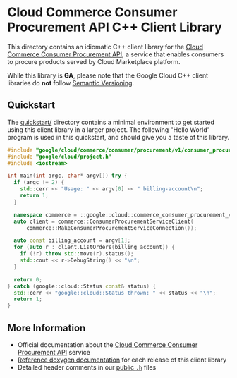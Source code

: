 # Cloud Commerce Consumer Procurement API C++ Client Library

This directory contains an idiomatic C++ client library for the
[Cloud Commerce Consumer Procurement API][cloud-service-docs], a service that enables consumers to procure products served by Cloud Marketplace platform.

While this library is **GA**, please note that the Google Cloud C++ client
libraries do **not** follow [Semantic Versioning](https://semver.org/).

## Quickstart

The [quickstart/](quickstart/README.md) directory contains a minimal environment
to get started using this client library in a larger project. The following
"Hello World" program is used in this quickstart, and should give you a taste of
this library.

<!-- inject-quickstart-start -->

```cc
#include "google/cloud/commerce/consumer/procurement/v1/consumer_procurement_client.h"
#include "google/cloud/project.h"
#include <iostream>

int main(int argc, char* argv[]) try {
  if (argc != 2) {
    std::cerr << "Usage: " << argv[0] << " billing-account\n";
    return 1;
  }

  namespace commerce = ::google::cloud::commerce_consumer_procurement_v1;
  auto client = commerce::ConsumerProcurementServiceClient(
      commerce::MakeConsumerProcurementServiceConnection());

  auto const billing_account = argv[1];
  for (auto r : client.ListOrders(billing_account)) {
    if (!r) throw std::move(r).status();
    std::cout << r->DebugString() << "\n";
  }

  return 0;
} catch (google::cloud::Status const& status) {
  std::cerr << "google::cloud::Status thrown: " << status << "\n";
  return 1;
}
```

<!-- inject-quickstart-end -->

## More Information

- Official documentation about the [Cloud Commerce Consumer Procurement API][cloud-service-docs] service
- [Reference doxygen documentation][doxygen-link] for each release of this
  client library
- Detailed header comments in our [public `.h`][source-link] files

[cloud-service-docs]: https://cloud.google.com/commerce
[doxygen-link]: https://cloud.google.com/cpp/docs/reference/commerce/latest/
[source-link]: https://github.com/googleapis/google-cloud-cpp/tree/main/google/cloud/commerce
